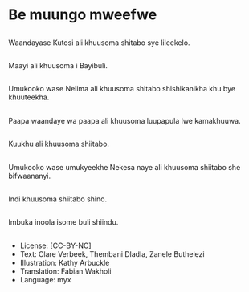 # Be muungo mweefwe

##
Waandayase Kutosi ali
khuusoma shitabo sye
lileekelo.

##
Maayi ali khuusoma i
Bayibuli.

##
Umukooko wase Nelima
ali khuusoma shitabo
shishikanikha khu bye
khuuteekha.

##
Paapa waandaye wa
paapa ali khuusoma
luupapula lwe
kamakhuuwa.

##
Kuukhu ali khuusoma
shiitabo.

##
Umukooko wase
umukyeekhe Nekesa
naye ali khuusoma
shiitabo she
bifwaananyi.

##
Indi khuusoma shiitabo
shino.

##
Imbuka inoola isome
buli shiindu.

##
* License: [CC-BY-NC]
* Text: Clare Verbeek, Thembani Dladla, Zanele Buthelezi
* Illustration: Kathy Arbuckle
* Translation: Fabian Wakholi
* Language: myx
